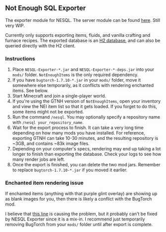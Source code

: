 ## Not Enough SQL Exporter

The exporter module for NESQL. The server module can be found
[here](https://github.com/D-Cysteine/nesql-server). Still very WIP.

Currently only supports exporting items, fluids, and vanilla crafting and
furnace recipes. The exported database is an
[H2 database](http://www.h2database.com/html/main.html), and can also be queried
directly with the H2 client.

### Instructions

1. Place `NESQL-Exporter-*.jar` and `NESQL-Exporter-*-deps.jar` into your
   `mods/` folder. `NotEnoughItems` is the only required dependency.
2. If you have `bugtorch-1.7.10-*.jar` in your `mods/` folder, move it somewhere
   else temporarily, as it conflicts with rendering enchanted items. See below.
3. Start Minecraft and join a single-player world.
4. If you're using the GTNH version of `NotEnoughItems`, open your inventory and
   view the NEI item list so that it gets loaded. If you forget to do this, some
   items might not be exported.
5. Run the command `/nesql`. You may optionally specify a repository name with
   `/nesql your_repository_name`.
6. Wait for the export process to finish. It can take a very long time depending
   on how many mods you have installed. For reference, exporting GTNH can take
   10-30 minutes, and the resulting repository is ~3GB, and contains ~83k image
   files.
7. Depending on your computer's specs, rendering may end up taking a lot longer
   to finish than exporting the database. Check your logs to see how many render
   jobs are left.
8. Once the export is finished, you can delete the two mod jars. Remember to
   replace `bugtorch-1.7.10-*.jar` if you moved it earlier.

### Enchanted item rendering issue

If enchanted items (anything with that purple glint overlay) are showing up as
blank images for you, then there is likely a conflict with the BugTorch mod.

I believe that
[this line](https://github.com/GTNewHorizons/BugTorch/blob/master/src/main/java/jss/bugtorch/mixins/minecraft/client/renderer/entity/MixinItemRenderer.java#L23)
is causing the problem, but it probably can't be fixed by NESQL Exporter since
it is a mix-in. I recommend just temporarily removing BugTorch from your `mods/`
folder until after export is complete.